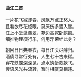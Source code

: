 #### 曲江二首

一片花飞减却春，风飘万点正愁人。  
且看欲尽花经眼，莫厌伤多酒入唇。  
江上小堂巢翡翠，苑边高冢卧麒麟。  
细推物理须行乐，何用浮荣绊此身？

朝回日日典春衣，每日江头尽醉归。  
酒债寻常行处有，人生七十古来稀。  
穿花蛱蝶深深见，点水蜻蜓款款飞。  
传语风光共流转，暂时相赏莫相违。
